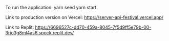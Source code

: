 To run the application:
yarn seed
yarn start

Link to production version on Vercel:
https://server-api-festival.vercel.app/

Link to Replit:
https://6696527c-dd70-459a-8045-7f5d9ff5e79b-00-3rio3g8ml4as6.spock.replit.dev/